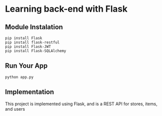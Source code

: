 # Learning back-end with Flask

## Module Instalation
```
pip install Flask
pip install flask-restful
pip install Flask-JWT
pip install Flask-SQLAlchemy
```

## Run Your App
```
python app.py
```

## Implementation
This project is implemented using Flask, and is a REST API for stores, items, and users